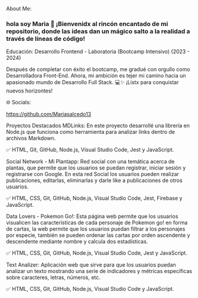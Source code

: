 
About Me:

### hola soy Maria 👋 ¡Bienvenidx al rincón encantado de mi repositorio, donde las ideas dan un mágico salto a la realidad a través de líneas de código!  

Educación:
Desarrollo Frontend - Laboratoria (Bootcamp Intensivo) (2023 - 2024)

Después de completar con éxito el bootcamp, me gradué con orgullo como Desarrolladora Front-End. Ahora, mi ambición es tejer mi camino hacia un apasionado mundo de Desarrollo Full Stack. 💻✨ ¡Listx para conquistar nuevos horizontes!

🌐 Socials:

 https://github.com/Mariasalcedo13 


Proyectos Destacados
MDLinks:
En este proyecto desarrollé una librería en Node.js que funciona como herramienta para analizar links dentro de archivos Markdown.

✅ HTML, Git, GitHub, Node.js, Visual Studio Code, Jest y JavaScript.

Social Network - Mi Plantapp:
Red social con una temática acerca de plantas, que permite que los usuarios se puedan registrar, iniciar sesión y registrarse con Google. En esta red Social los usuarios pueden realizar publicaciones, editarlas, eliminarlas y darle like a publicaciones de otros usuarios.

✅ HTML, CSS, Git, GitHub, Node.js, Visual Studio Code, Jest, Firebase y JavaScript.

Data Lovers - Pokemon Go!:
Esta página web permite que los usuarios visualicen las características de cada personaje de Pokemon go! en forma de cartas, la web permite que los usuarios puedan filtrar a los personajes por especie, también se pueden ordenar las cartas por orden ascendente y descendente mediante nombre  y calcula dos estadísticas.

✅ HTML, CSS, Git, GitHub, Node.js, Visual Studio Code, Jest y JavaScript.

Text Analizer:
Aplicación web que sirve para que los usuarios puedan analizar un texto mostrando una serie de indicadores y métricas específicas sobre caracteres, letras, números, etc.

✅ HTML, CSS, Git, GitHub, Node.js, Visual Studio Code y JavaScript. 




